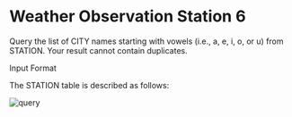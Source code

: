 # Weather Observation Station 6


Query the list of CITY names starting with vowels (i.e., a, e, i, o, or u) from STATION. Your result cannot contain duplicates.

Input Format

The STATION table is described as follows:

![query](https://s3.amazonaws.com/hr-challenge-images/9336/1449345840-5f0a551030-Station.jpg)